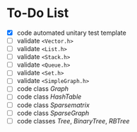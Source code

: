 # To-Do List

- [x]	code automated unitary test template
- [ ]	validate `<Vector.h>`
- [ ]	validate `<List.h>`
- [ ]	validate `<Stack.h>`
- [ ]	validate `<Queue.h>`
- [ ]	validate `<Set.h>`
- [ ]	validate `<SimpleGraph.h>`
- [ ]	code class *Graph*
- [ ]	code class *HashTable*
- [ ]	code class *Sparsematrix*
- [ ]	code class *SparseGraph*
- [ ]	code classes *Tree*, *BinaryTree*, *RBTree*
